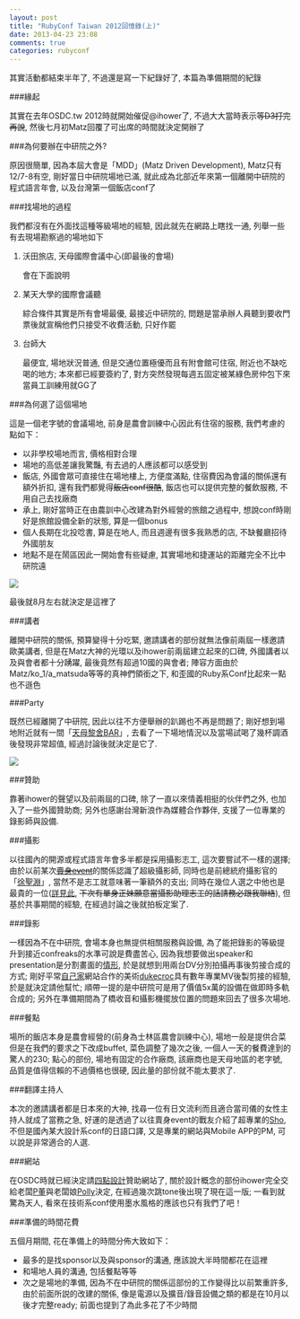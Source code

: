 ```yaml
---
layout: post
title: "RubyConf Taiwan 2012回憶錄(上)"
date: 2013-04-23 23:08
comments: true
categories: rubyconf
---
```



其實活動都結束半年了, 不過還是寫一下紀錄好了, 本篇為準備期間的紀錄

###緣起

其實在去年OSDC.tw 2012時就開始催促@ihower了, 不過大大當時表示<del>等D3打完再說</del>, 然後七月初Matz回覆了可出席的時間就決定開辦了

###為何要辦在中研院之外?

原因很簡單, 因為本屆大會是「MDD」(Matz Driven Development), Matz只有12/7-8有空, 剛好當日中研院場地已滿, 就此成為北部近年來第一個離開中研院的程式語言年會, 以及台灣第一個飯店conf了

###找場地的過程

我們都沒有在外面找這種等級場地的經驗, 因此就先在網路上瞎找一通, 列舉一些有去現場勘察過的場地如下

1.  沃田旅店, 天母國際會議中心(即最後的會場)
	
	會在下面說明
2.  某天大學的國際會議聽

	綜合條件其實是所有會場最優, 最接近中研院的, 問題是當承辦人員聽到要收門票後就宣稱他們只接受不收費活動, 只好作罷
3.  台師大
	
	最便宜, 場地狀況普通, 但是交通位置極優而且有附會館可住宿, 附近也不缺吃喝的地方; 本來都已經要簽約了, 對方突然發現每週五固定被某綠色房仲包下來當員工訓練用就GG了

###為何選了這個場地

這是一個老字號的會議場地, 前身是農會訓練中心因此有住宿的服務, 我們考慮的點如下： 

*   以非學校場地而言, 價格相對合理
*   場地的高低差讓我驚豔, 有去過的人應該都可以感受到   
*   飯店, 外國會眾可直接住在場地樓上, 方便度滿點, 住宿費因為會議的關係還有額外折扣, 還有我們都覺得<del>飯店conf很酷</del>, 飯店也可以提供完整的餐飲服務, 不用自己去找廠商
*   承上, 剛好當時正在由農訓中心改建為對外經營的旅館之過程中, 想說conf時剛好是旅館設備全新的狀態, 算是一個bonus
*   個人長期在北投唸書, 算是在地人, 而且週邊有很多我熟悉的店, 不缺餐廳招待外國朋友
*   地點不是在鬧區因此一開始會有些疑慮, 其實場地和捷運站的距離完全不比中研院遠

<img src="http://farm9.staticflickr.com/8060/8256048967_0eb6651b78_c.jpg"/>

最後就8月左右就決定是這裡了

###講者

離開中研院的關係, 預算變得十分吃緊, 邀請講者的部份就無法像前兩屆一樣邀請歐美講者, 但是在Matz大神的光環以及ihower前兩屆建立起來的口碑, 外國講者以及與會者都十分踴躍, 最後竟然有超過10國的與會者; 陣容方面由於Matz/ko_1/a_matsuda等等的真神們領銜之下, 和歪國的Ruby系Conf比起來一點也不遜色

###Party

既然已經離開了中研院, 因此以往不方便舉辦的趴踢也不再是問題了; 剛好想到場地附近就有一間「[天母黎舍BAR](http://www.funtv.tw/shop/shop_present/1572)」, 去看了一下場地情況以及當場試喝了幾杯調酒後發現非常超值, 經過討論後就決定是它了.

<img src="http://farm9.staticflickr.com/8199/8257389726_59b5d793e5_c.jpg"/>

###贊助

靠著ihower的聲望以及前兩屆的口碑, 除了一直以來情義相挺的伙伴們之外, 也加入了一些外國贊助商; 另外也感謝台灣新浪作為媒體合作夥伴, 支援了一位專業的錄影師與設備.

###攝影

以往國內的開源或程式語言年會多半都是採用攝影志工, 這次要嘗試不一樣的選擇; 由於以前某次[<del>賣身event</del>](http://www.2010hau.tw/bigmap.php)的關係認識了超級攝影師, 同時也是前總統府攝影官的「[徐聖淵](http://www.wretch.cc/blog/friendray)」, 當然不是志工就意味著一筆額外的支出; 同時在幾位人選之中他也是最貴的一位([詳見此](http://www.wretch.cc/blog/friendray/9129183), <del>下次有單身正妹願意當攝影助理志工的話請務必跟我聯絡</del>), 但基於共事期間的經驗, 在經過討論之後就拍板定案了.

###錄影

一樣因為不在中研院, 會場本身也無提供相關服務與設備, 為了能把錄影的等級提升到接近confreaks的水準可說是費盡苦心, 因為我想要做出speaker和presentation是分割畫面的[情形](http://i.imgur.com/50y7doF.png), 於是就想到用兩台DV分別拍攝再事後剪接合成的方式; 剛好平常[自己家](http://www.tomlan.tw)網站合作的美術[dukecroc](https://twitter.com/dukecroc)具有數年專業MV後製剪接的經驗, 於是就決定請他幫忙; 順帶一提的是中研院可是用了價值5x萬的設備在做即時多軌合成的; 另外在準備期間為了橋收音和攝影機擺放位置的問題來回去了很多次場地.

###餐點

場所的飯店本身是農會經營的(前身為士林區農會訓練中心), 場地一般是提供合菜但是在我們的要求之下改成buffet, 菜色調整了幾次之後, 一個人一天的餐費達到的驚人的230; 點心的部份, 場地有固定的合作廠商, 該廠商也是天母地區的老字號, 品質是值得信賴的不過價格也很硬, 因此量的部份就不能太要求了.

###翻譯主持人

本次的邀請講者都是日本來的大神, 找尋一位有日文流利而且適合當司儀的女性主持人就成了當務之急, 好運的是透過了以往賣身event的戰友介紹了超專業的[Sho](https://twitter.com/sho0416), 不但是國內某大設計系conf的日語口譯, 又是專業的網站與Mobile APP的PM, 可以說是非常適合的人選.

###網站

在OSDC時就已經決定請[四點設計](http://4point-inc.com)贊助網站了, 關於設計概念的部份ihower完全交給老闆[P董](http://mind.deep.tw)與老闆娘[Polly](http://layout.deep.tw)決定, 在經過幾次跳tone後出現了現在這一版; 一看到就驚為天人, 看來在技術系conf使用墨水風格的應該也只有我們了吧！

###準備的時間花費

五個月期間, 花在準備上的時間分佈大致如下：

*   最多的是找sponsor以及與sponsor的溝通, 應該說大半時間都花在這裡
*   和場地人員的溝通, 包括餐點等等
*   次之是場地的準備, 因為不在中研院的關係這部份的工作變得比以前繁重許多, 由於前面所説的改建的關係, 像是電源以及擴音/錄音設備之類的都是在10月以後才完整ready; 前面也提到了為此多花了不少時間
